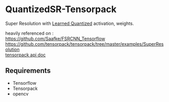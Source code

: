 # QuantizedSR-Tensorpack
Super Resolution with [Learned Quantized](https://arxiv.org/abs/1807.10029) activation, weights. <br />

heavily referenced on :<br />
https://github.com/Saafke/FSRCNN_Tensorflow <br />
https://github.com/tensorpack/tensorpack/tree/master/examples/SuperResolution <br />
[tensorpack api doc](https://tensorpack.readthedocs.io/) <br />


## Requirements
 - Tensorflow
 - Tensorpack
 - opencv
